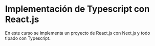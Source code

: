 # Implementación de Typescript con React.js

En este curso se implementa un proyecto de React.js con Next.js y todo tipado con Typescript.